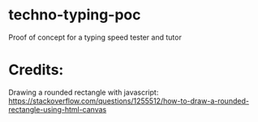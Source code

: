 # techno-typing-poc
Proof of concept for a typing speed tester and tutor

# Credits:
Drawing a rounded rectangle with javascript:
https://stackoverflow.com/questions/1255512/how-to-draw-a-rounded-rectangle-using-html-canvas
